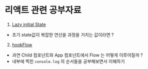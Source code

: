 # 리액트 관련 공부자료

1. [Lazy initial State](study/UseStateLazyInitialize.md)

- 초기 state값이 복잡한 연산을 과정을 거치는 값이라면 ?

2. [hookFlow](study/hookFlow.html)

- 과연 Child 컴포넌트와 App 컴포넌트에서 Flow 는 어떻게 이루어질까 ?
- 내부에 찍힌 `console.log` 의 순서들을 공부해보면서 이해하기
